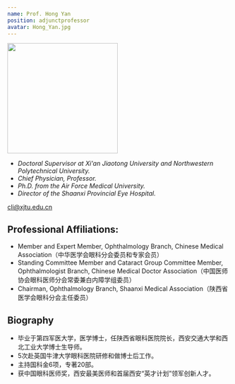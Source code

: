 ```yaml
---
name: Prof. Hong Yan
position: adjunctprofessor
avatar: Hong_Yan.jpg
---
```


<img width="250" src="{{site.baseurl}}/images/people/{{page.avatar}}" data-action="zoom">

- _Doctoral Supervisor at Xi'an Jiaotong University and Northwestern Polytechnical University._<br>
- _Chief Physician, Professor._<br>
- _Ph.D. from the Air Force Medical University._<br>
- _Director of the Shaanxi Provincial Eye Hospital._

<i class="fa fa-envelope-o"></i> <cli@xjtu.edu.cn><br>

## Professional Affiliations:
- Member and Expert Member, Ophthalmology Branch, Chinese Medical Association（中华医学会眼科分会委员和专家会员）
- Standing Committee Member and Cataract Group Committee Member, Ophthalmologist Branch, Chinese Medical Doctor Association（中国医师协会眼科医师分会常委兼白内障学组委员）
- Chairman, Ophthalmology Branch, Shaanxi Medical Association（陕西省医学会眼科分会主任委员）

## Biography
- 毕业于第四军医大学，医学博士，任陕西省眼科医院院长，西安交通大学和西北工业大学博士生导师。
- 5次赴英国牛津大学眼科医院研修和做博士后工作。
- 主持国科金6项，专著20部。
- 获中国眼科医师奖，西安最美医师和首届西安“英才计划”领军创新人才。